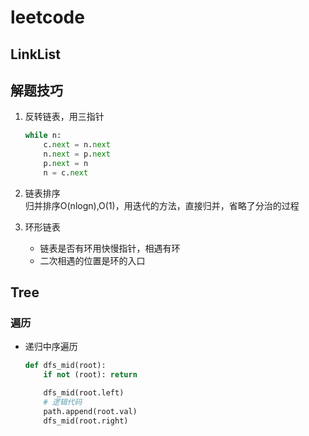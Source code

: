 <!--
 * @Author: Albert
 * @Date: 2021-01-17 00:53:40
 * @LastEditors: Albert
 * @LastEditTime: 2021-01-17 09:44:28
 * @Desctiption:
-->
# leetcode

## LinkList
## 解题技巧
1. 反转链表，用三指针
    ```python
    while n:
        c.next = n.next
        n.next = p.next
        p.next = n
        n = c.next
    ```
2. 链表排序<br>
   归并排序O(nlogn),O(1)，用迭代的方法，直接归并，省略了分治的过程

3. 环形链表
   * 链表是否有环用快慢指针，相遇有环
   * 二次相遇的位置是环的入口
## Tree
### 遍历
* 递归中序遍历
    ```python
    def dfs_mid(root):
        if not (root): return

        dfs_mid(root.left)
        # 逻辑代码
        path.append(root.val)
        dfs_mid(root.right)
    ```
